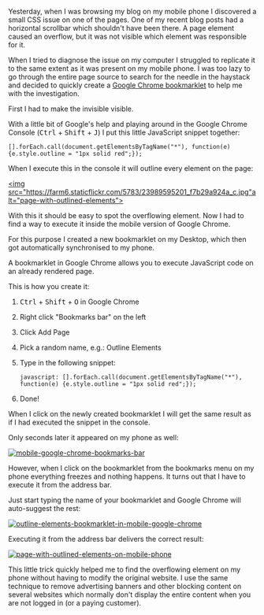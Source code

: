 ﻿<!--
    Published: 2015-12-31 01:15
    Author: Dustin Moris Gorski
    Title: Diagnosing CSS issues on mobile devices with Google Chrome bookmarklets
    Tags: css google-chrome
-->
Yesterday, when I was browsing my blog on my mobile phone I discovered a small CSS issue on one of the pages. One of my recent blog posts had a horizontal scrollbar which shouldn't have been there. A page element caused an overflow, but it was not visible which element was responsible for it.

When I tried to diagnose the issue on my computer I struggled to replicate it to the same extent as it was present on my mobile phone. I was too lazy to go through the entire page source to search for the needle in the haystack and decided to quickly create a [Google Chrome bookmarklet](https://support.google.com/chrome/answer/95745?hl=en) to help me with the investigation.

First I had to make the invisible visible.

With a little bit of Google's help and playing around in the Google Chrome Console (<kbd>Ctrl</kbd> + <kbd>Shift</kbd> + <kbd>J</kbd>) I put this little JavaScript snippet together:

```
[].forEach.call(document.getElementsByTagName("*"), function(e) {e.style.outline = "1px solid red";});
```

When I execute this in the console it will outline every element on the page:

<a href="https://www.flickr.com/photos/130657798@N05/23989595201/in/dateposted-public/" title="page-with-outlined-elements"><img src="https://farm6.staticflickr.com/5783/23989595201_f7b29a924a_c.jpg"alt="page-with-outlined-elements"></a>

With this it should be easy to spot the overflowing element. Now I had to find a way to execute it inside the mobile version of Google Chrome.

For this purpose I created a new bookmarklet on my Desktop, which then got automatically synchronised to my phone.

A bookmarklet in Google Chrome allows you to execute JavaScript code on an already rendered page.

This is how you create it:

1.  <kbd>Ctrl</kbd> + <kbd>Shift</kbd> + <kbd>O</kbd> in Google Chrome
2.  Right click &quot;Bookmarks bar&quot; on the left
3.  Click Add Page
4.  Pick a random name, e.g.: Outline Elements
5.  Type in the following snippet:

    `javascript: [].forEach.call(document.getElementsByTagName("*"), function(e) {e.style.outline = "1px solid red";});
  `
6.  Done!

When I click on the newly created bookmarklet I will get the same result as if I had executed the snippet in the console.

Only seconds later it appeared on my phone as well:

<a href="https://www.flickr.com/photos/130657798@N05/23447431843/in/dateposted-public/" title="mobile-google-chrome-bookmarks-bar"><img class="half-width" src="https://farm2.staticflickr.com/1480/23447431843_deb816c10b_o.png" alt="mobile-google-chrome-bookmarks-bar"></a>

However, when I click on the bookmarklet from the bookmarks menu on my phone everything freezes and nothing happens. It turns out that I have to execute it from the address bar.

Just start typing the name of your bookmarklet and Google Chrome will auto-suggest the rest:

<a href="https://www.flickr.com/photos/130657798@N05/23991652851/in/dateposted-public/" title="outline-elements-bookmarklet-in-mobile-google-chrome"><img class="half-width" src="https://farm6.staticflickr.com/5781/23991652851_1d9acee307_o.png" alt="outline-elements-bookmarklet-in-mobile-google-chrome"></a>

Executing it from the address bar delivers the correct result:

<a href="https://www.flickr.com/photos/130657798@N05/24074392275/in/dateposted-public/" title="page-with-outlined-elements-on-mobile-phone"><img class="half-width" src="https://farm2.staticflickr.com/1685/24074392275_2446d6a4fd_o.png" alt="page-with-outlined-elements-on-mobile-phone"></a>

This little trick quickly helped me to find the overflowing element on my phone without having to modify the original website. I use the same technique to remove advertising banners and other blocking content on several websites which normally don't display the entire content when you are not logged in (or a paying customer).